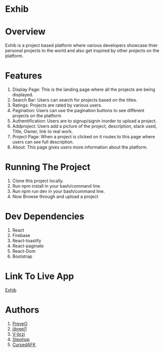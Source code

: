 # Exhib

# Overview

Exhib is a project based platform where various developers showcase thier personal projects to the world and also get inspired by other projects on the platform.

# Features

1. Display Page: This is the landing page where all the projects are being displayed.
2. Search Bar: Users can search for projects based on the titles.
3. Ratings: Projects are rated by various users.
4. Pagination: Users can use the pagination buttons to see different projects on the platform
5. Authentification: Users are to signup/signin inorder to upload a project.
6. Addproject: Users add a picture of the project, description, stack used, Title, Owner, link to real work.
7. Project Page: When a project is clicked on it routes to this page where users can see full description.
8. About: This page gives users more information about the platform.

# Running The Project

1. Clone this project locally.
2. Run npm install in your bash/command line.
3. Run npm run dev in your bash/command line.
4. Now Browse through and upload a project

# Dev Dependencies

1. React
2. Firebase
3. React-toastify
4. React-paginate
5. React-Dom
6. Bootstrap

# Link To Live App

[Exhib](https://exhib.netlify.app/)

# Authors

1. [PreyeO](https://github.com/PreyeO)
2. [jibreel1](https://github.com/jibreel1)
4. [V-brzi](https://github.com/V-brzi)
3. [Stephpp](https://github.com/Stephpp)
4. [CursedAFK](https://github.com/CursedAFK)
